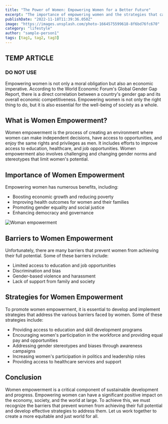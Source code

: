 ```yaml
---
title: "The Power of Women: Empowering Women for a Better Future"
excerpt: "The importance of empowering women and the strategies that can be employed to promote their empowerment."
publishDate: "2022-11-18T11:39:36.050Z"
image: "https://images.unsplash.com/photo-1664575599618-8f6bd76fc670"
category: "lifestyle"
author: "sample-person1"
tags: [tag1, tag2, tag3]
---
```


## TEMP ARTICLE
### DO NOT USE

Empowering women is not only a moral obligation but also an economic imperative. According to the World Economic Forum's Global Gender Gap Report, there is a direct correlation between a country's gender gap and its overall economic competitiveness. Empowering women is not only the right thing to do, but it is also essential for the well-being of society as a whole.

## What is Women Empowerment?
Women empowerment is the process of creating an environment where women can make independent decisions, have access to opportunities, and enjoy the same rights and privileges as men. It includes efforts to improve access to education, healthcare, and job opportunities. Women empowerment also involves challenging and changing gender norms and stereotypes that limit women's potential.

## Importance of Women Empowerment
Empowering women has numerous benefits, including:

- Boosting economic growth and reducing poverty
- Improving health outcomes for women and their families
- Promoting gender equality and social justice
- Enhancing democracy and governance

![Woman empowerment](https://images.unsplash.com/photo-1623945194105-cd36c4433390)

## Barriers to Women Empowerment
 Unfortunately, there are many barriers that prevent women from achieving their full potential. Some of these barriers include:

- Limited access to education and job opportunities
- Discrimination and bias
- Gender-based violence and harassment
- Lack of support from family and society

## Strategies for Women Empowerment
To promote women empowerment, it is essential to develop and implement strategies that address the various barriers faced by women. Some of these strategies include:

- Providing access to education and skill development programs
- Encouraging women's participation in the workforce and providing equal pay and opportunities
- Addressing gender stereotypes and biases through awareness campaigns
- Increasing women's participation in politics and leadership roles
- Providing access to healthcare services and support

[]()
## Conclusion
Women empowerment is a critical component of sustainable development and progress. Empowering women can have a significant positive impact on the economy, society, and the world at large. To achieve this, we must recognize the barriers that prevent women from achieving their full potential and develop effective strategies to address them. Let us work together to create a more equitable and just world for all.